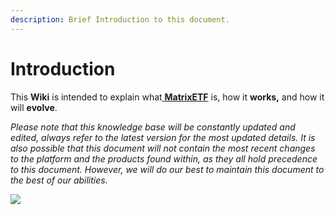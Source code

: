 ```yaml
---
description: Brief Introduction to this document.
---
```


# Introduction

This **Wiki** is intended to explain what[ **MatrixETF**](https://www.matrixetf.finance) is, how it **works,** and how it will **evolve**.&#x20;



_Please note that this knowledge base will be constantly updated and edited, always refer to the latest version for the most updated details. It is also possible that this document will not contain the most recent changes to the platform and the products found within, as they all hold precedence to this document. However, we will do our best to maintain this document to the best of our abilities._&#x20;

![](.gitbook/assets/E\_d-J1vVUAc1JHu.jpeg)
